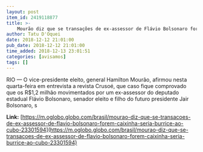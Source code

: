 ```yaml
---
layout: post
item_id: 2419118877
title: >-
    Mourão diz que se transações de ex-assessor de Flávio Bolsonaro forem 'caixinha' seria 'burrice ao cubo'
author: Tatu D'Oquei
date: 2018-12-12 21:01:00
pub_date: 2018-12-12 21:01:00
time_added: 2018-12-13 23:01:51
categories: [avisamos]
tags: []
---
```


RIO — O vice-presidente eleito, general Hamilton Mourão, afirmou nesta quarta-feira em entrevista a revista Crusoé, que caso fique comprovado que os R$1,2 milhão movimentados por um ex-assessor do deputado estadual Flávio Bolsonaro, senador eleito e filho do futuro presidente Jair Bolsonaro, s

**Link:** [https://m.oglobo.globo.com/brasil/mourao-diz-que-se-transacoes-de-ex-assessor-de-flavio-bolsonaro-forem-caixinha-seria-burrice-ao-cubo-23301594](https://m.oglobo.globo.com/brasil/mourao-diz-que-se-transacoes-de-ex-assessor-de-flavio-bolsonaro-forem-caixinha-seria-burrice-ao-cubo-23301594)

